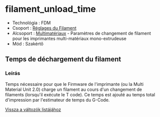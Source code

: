 # filament\_unload\_time

* Technológia : FDM
* Csoport : [Réglages du Filament](../filament_settings/filament_settings.md)
* Alcsoport : [Multimatériaux](../filament_settings/filament_settings.md#multimatériaux) - Paramètres de changement de filament pour les imprimantes multi-matériaux mono-extrudeuse
* Mód : Szakértő

## Temps de déchargement du filament

### Leírás

Temps nécessaire pour que le Firmware de l'imprimante \(ou la Multi Material Unit 2.0\) charge un filament au cours d'un changement de filaments \(lorsqu'il exécute le T code\). Ce temps est ajouté au temps total d'impression par l'estimateur de temps du G-Code.

[Vissza a változók listájához](variable_list.md)

